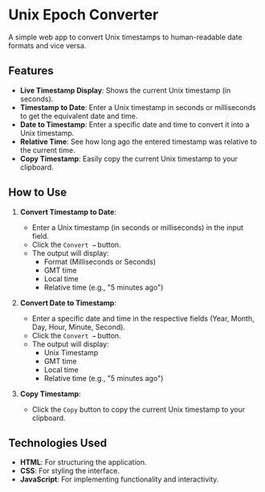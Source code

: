# Unix Epoch Converter

A simple web app to convert Unix timestamps to human-readable date formats and vice versa.

## Features

- **Live Timestamp Display**: Shows the current Unix timestamp (in seconds).
- **Timestamp to Date**: Enter a Unix timestamp in seconds or milliseconds to get the equivalent date and time.
- **Date to Timestamp**: Enter a specific date and time to convert it into a Unix timestamp.
- **Relative Time**: See how long ago the entered timestamp was relative to the current time.
- **Copy Timestamp**: Easily copy the current Unix timestamp to your clipboard.

## How to Use

1. **Convert Timestamp to Date**:
   - Enter a Unix timestamp (in seconds or milliseconds) in the input field.
   - Click the `Convert →` button.
   - The output will display:
     - Format (Milliseconds or Seconds)
     - GMT time
     - Local time
     - Relative time (e.g., "5 minutes ago")

2. **Convert Date to Timestamp**:
   - Enter a specific date and time in the respective fields (Year, Month, Day, Hour, Minute, Second).
   - Click the `Convert →` button.
   - The output will display:
     - Unix Timestamp
     - GMT time
     - Local time
     - Relative time (e.g., "5 minutes ago")

3. **Copy Timestamp**:
   - Click the `Copy` button to copy the current Unix timestamp to your clipboard.

## Technologies Used

- **HTML**: For structuring the application.
- **CSS**: For styling the interface.
- **JavaScript**: For implementing functionality and interactivity.

